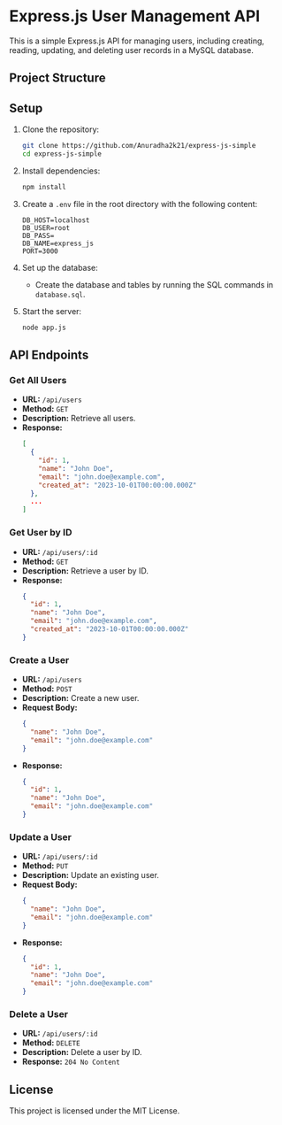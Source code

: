 # Express.js User Management API

This is a simple Express.js API for managing users, including creating, reading, updating, and deleting user records in a MySQL database.

## Project Structure

## Setup

1. Clone the repository:

   ```sh
   git clone https://github.com/Anuradha2k21/express-js-simple
   cd express-js-simple
   ```

2. Install dependencies:

   ```sh
   npm install
   ```

3. Create a `.env` file in the root directory with the following content:

   ```env
   DB_HOST=localhost
   DB_USER=root
   DB_PASS=
   DB_NAME=express_js
   PORT=3000
   ```

4. Set up the database:

   - Create the database and tables by running the SQL commands in `database.sql`.

5. Start the server:
   ```sh
   node app.js
   ```

## API Endpoints

### Get All Users

- **URL:** `/api/users`
- **Method:** `GET`
- **Description:** Retrieve all users.
- **Response:**
  ```json
  [
    {
      "id": 1,
      "name": "John Doe",
      "email": "john.doe@example.com",
      "created_at": "2023-10-01T00:00:00.000Z"
    },
    ...
  ]
  ```

### Get User by ID

- **URL:** `/api/users/:id`
- **Method:** `GET`
- **Description:** Retrieve a user by ID.
- **Response:**
  ```json
  {
    "id": 1,
    "name": "John Doe",
    "email": "john.doe@example.com",
    "created_at": "2023-10-01T00:00:00.000Z"
  }
  ```

### Create a User

- **URL:** `/api/users`
- **Method:** `POST`
- **Description:** Create a new user.
- **Request Body:**
  ```json
  {
    "name": "John Doe",
    "email": "john.doe@example.com"
  }
  ```
- **Response:**
  ```json
  {
    "id": 1,
    "name": "John Doe",
    "email": "john.doe@example.com"
  }
  ```

### Update a User

- **URL:** `/api/users/:id`
- **Method:** `PUT`
- **Description:** Update an existing user.
- **Request Body:**
  ```json
  {
    "name": "John Doe",
    "email": "john.doe@example.com"
  }
  ```
- **Response:**
  ```json
  {
    "id": 1,
    "name": "John Doe",
    "email": "john.doe@example.com"
  }
  ```

### Delete a User

- **URL:** `/api/users/:id`
- **Method:** `DELETE`
- **Description:** Delete a user by ID.
- **Response:** `204 No Content`

## License

This project is licensed under the MIT License.
